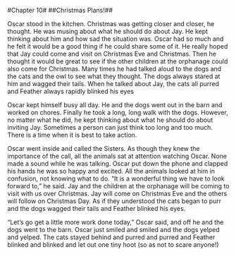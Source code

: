 #Chapter 10#
##Christmas Plans!##

Oscar stood in the kitchen. Christmas was getting closer and closer, he thought. He was musing about what he should do about Jay. He kept thinking about him and how sad the situation was. Oscar had so much and he felt it would be a good thing if he could share some of it. He really hoped that Jay could come and visit on Christmas Eve and Christmas. Then he thought it would be great to see if the other children at the orphanage could also come for Christmas. Many times he had talked aloud to the dogs and the cats and the owl to see what they thought. The dogs always stared at him and wagged their tails. When he talked about Jay, the cats all purred and Feather always rapidly blinked his eyes

Oscar kept himself busy all day. He and the dogs went out in the barn and worked on chores. Finally he took a long, long walk with the dogs. However, no matter what he did, he kept thinking about what he should do about inviting Jay. Sometimes a person can just think too long and too much. There is a time when it is best to take action.

Oscar went inside and called the Sisters. As though they knew the importance of the call, all the animals sat at attention watching Oscar. None made a sound while he was talking. Oscar put down the phone and clapped his hands he was so happy and excited. All the animals looked at him in confusion, not knowing what to do. “It is a wonderful thing we have to look forward to,” he said. Jay and the children at the orphanage will be coming to visit with us over Christmas. Jay will come on Christmas Eve and the others will follow on Christmas Day. As if they understood the cats began to purr and the dogs wagged their tails and Feather blinked his eyes.

“Let’s go get a little more work done today,” Oscar said, and off he and the dogs went to the barn. Oscar just smiled and smiled and the dogs yelped and yelped. The cats stayed behind and purred and purred and Feather blinked and blinked and let out one tiny hoot (so as not to scare anyone!)
